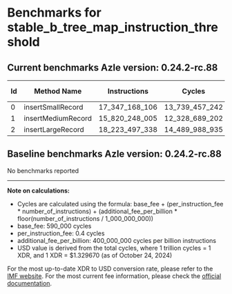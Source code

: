 # Benchmarks for stable_b_tree_map_instruction_threshold

## Current benchmarks Azle version: 0.24.2-rc.88

| Id  | Method Name        | Instructions   | Cycles         | USD           | USD/Million Calls |
| --- | ------------------ | -------------- | -------------- | ------------- | ----------------- |
| 0   | insertSmallRecord  | 17_347_168_106 | 13_739_457_242 | $0.0182689441 | $18_268.94        |
| 1   | insertMediumRecord | 15_820_248_005 | 12_328_689_202 | $0.0163930882 | $16_393.08        |
| 2   | insertLargeRecord  | 18_223_497_338 | 14_489_988_935 | $0.0192669036 | $19_266.90        |

## Baseline benchmarks Azle version: 0.24.2-rc.88

No benchmarks reported

---

**Note on calculations:**

-   Cycles are calculated using the formula: base_fee + (per_instruction_fee \* number_of_instructions) + (additional_fee_per_billion \* floor(number_of_instructions / 1_000_000_000))
-   base_fee: 590_000 cycles
-   per_instruction_fee: 0.4 cycles
-   additional_fee_per_billion: 400_000_000 cycles per billion instructions
-   USD value is derived from the total cycles, where 1 trillion cycles = 1 XDR, and 1 XDR = $1.329670 (as of October 24, 2024)

For the most up-to-date XDR to USD conversion rate, please refer to the [IMF website](https://www.imf.org/external/np/fin/data/rms_sdrv.aspx).
For the most current fee information, please check the [official documentation](https://internetcomputer.org/docs/current/developer-docs/gas-cost#execution).
